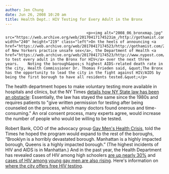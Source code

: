 ```yaml
---
author: Jen Chung
date: Jun 26, 2008 10:20 am
title: Health Dept.: HIV Testing for Every Adult in the Bronx
---
```


	
										<p><img alt="2008_06_bronxmap.jpg" src="https://web.archive.org/web/20170417174523im_/http://gothamist.com/attachments/jen/2008_06_bronxmap.jpg" width="240" height="219" class="left">On the heels of announcing <a href="https://web.archive.org/web/20170417174523/http://gothamist.com/2008/06/25/new_york_is_unsafe_and_a_little_bit.php">40% of New Yorkers practice unsafe sex</a>, the Department of Health <a href="https://web.archive.org/web/20170417174523/http://www.nypost.com/seven/06262008/news/regionalnews/hiv_tests_target_bx__117215.htm">wants to test every adult in the Bronx for HIV</a> over the next three years.    Noting the borough&apos;s highest AIDS-related death rate in the city, Health Commissioner Dr. Thomas Frieden said, &quot;The Bronx has the opportunity to lead the city in the fight against HIV/AIDS by being the first borough to have all residents tested.&quot;</p>

<p>The health department hopes to make voluntary testing more available in hospitals and clinics, but the NY Times <a href="https://web.archive.org/web/20170417174523/http://www.nytimes.com/2008/06/26/nyregion/26hiv.html?ref=nyregion">details how NY State law has been an obstacle</a>: Essentially, the law has stayed the same since the 1980s and requires patients to &quot;give written permission for testing after being counseled on the process, which many doctors found onerous and time-consuming.&quot;  An oral consent process, many experts agree, would increase the number of people who would be willing to be tested.</p>

<p>Robert Bank, COO of the advocacy group <a href="https://web.archive.org/web/20170417174523/http://gmhc.org/">Gay Men&apos;s Health Crisis</a>, told the Times he hoped the program would expand to the rest of the boroughs, &#x201C;Brooklyn is a horribly devastated borough.  Manhattan is a highly impacted borough, Queens is a highly impacted borough.&#x201D;  (The highest incidents of HIV and AIDS is in Manhattan.) And in the past year, the Health Department has revealed cases of HIV among high schoolers <a href="https://web.archive.org/web/20170417174523/http://gothamist.com/2008/05/18/hiv_among_high.php">are up nearly 30%</a> and <a href="https://web.archive.org/web/20170417174523/http://gothamist.com/2007/09/12/hiv_diagnoses_r.php">cases of HIV among young gay men are also rising</a>.  Here&apos;s information on <a href="https://web.archive.org/web/20170417174523/http://www.nyc.gov/html/doh/html/std/std2.shtml">where the city offers free HIV testing</a>.</p>					
										
									
				